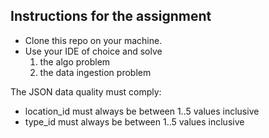 ## Instructions for the assignment
* Clone this repo on your machine.
* Use your IDE of choice and solve 
    1. the algo problem
    2. the data ingestion problem

The JSON data quality must comply:
- location_id must always be between 1..5 values inclusive
- type_id must always be between 1..5 values inclusive

